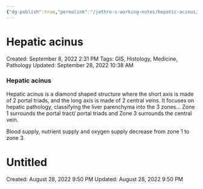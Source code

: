 ```yaml
---
{"dg-publish":true,"permalink":"/jethro-s-working-notes/hepatic-acinus/","dgPassFrontmatter":true}
---
```



# Hepatic acinus

Created: September 8, 2022 2:31 PM
Tags: GIS, Histology, Medicine, Pathology
Updated: September 28, 2022 10:38 AM

### Hepatic acinus

Hepatic acinus is a diamond shaped structure where the short axis is made of 2 portal triads, and the long axis is made of 2 central veins. It focuses on hepatic pathology, classifying the liver parenchyma into the 3 zones… Zone 1 surrounds the portal tract/ portal triads and Zone 3 surrounds the central vein.

Blood supply, nutrient supply and oxygen supply decrease from zone 1 to zone 3.


<div class="transclusion internal-embed is-loaded"><div class="markdown-embed">





# Untitled

Created: August 28, 2022 9:50 PM
Updated: August 28, 2022 9:50 PM

</div></div>
